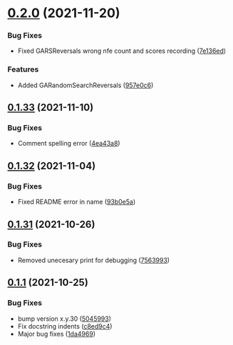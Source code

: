 # [0.2.0](https://github.com/Agrover112/fliscopt/compare/v0.1.33...v0.2.0) (2021-11-20)


### Bug Fixes

* Fixed GARSReversals wrong nfe count and scores recording ([7e136ed](https://github.com/Agrover112/fliscopt/commit/7e136edf1068a4d25966a1e447f37e6913d0b514))


### Features

* Added GARandomSearchReversals ([957e0c6](https://github.com/Agrover112/fliscopt/commit/957e0c6ded50e2014a2421c041da7c6ce33f3570))



## [0.1.33](https://github.com/Agrover112/fliscopt/compare/v0.1.32...v0.1.33) (2021-11-10)


### Bug Fixes

* Comment spelling error ([4ea43a8](https://github.com/Agrover112/fliscopt/commit/4ea43a8b09348ce0a225d3a264b731572559afbe))



## [0.1.32](https://github.com/Agrover112/fliscopt/compare/v0.1.31...v0.1.32) (2021-11-04)


### Bug Fixes

* Fixed README error in name ([93b0e5a](https://github.com/Agrover112/fliscopt/commit/93b0e5a0513e9cb98eab6fc80fdc90bac1c9e73a))



## [0.1.31](https://github.com/Agrover112/fliscopt/compare/v0.1.1...v0.1.31) (2021-10-26)


### Bug Fixes

* Removed unecesary print for debugging ([7563993](https://github.com/Agrover112/fliscopt/commit/7563993ccd8c5ad0dfc13e1b863ba16f4db14854))



## [0.1.1](https://github.com/Agrover112/fliscopt/compare/v0.1.0...v0.1.1) (2021-10-25)


### Bug Fixes

* bump version x.y.30 ([5045993](https://github.com/Agrover112/fliscopt/commit/50459932c398a6f30079a8cfbc51099b0b69a4c0))
* Fix docstring indents ([c8ed9c4](https://github.com/Agrover112/fliscopt/commit/c8ed9c473fb9bef37ae17ea28d7f0af5917c0597))
* Major bug fixes ([1da4969](https://github.com/Agrover112/fliscopt/commit/1da496927e8c4d43eeb64eacf5388aeee2b5d2b3))



